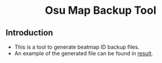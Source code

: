 <h1 align="center"> Osu Map Backup Tool </h1>


Introduction
--------

* This is a tool to generate beatmap ID backup files.
* An example of the generated file can be found in [result](result).
